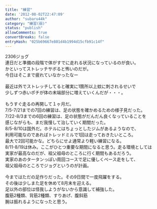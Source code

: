```yaml
---
title: "練習"
date: '2012-08-02T22:47:09'
author: "subaru44k"
category: "練習(弱)"
status: "publish"
allowComments: true
convertBreaks: false
entryHash: "025b69667e801d4b1994d15cfb91c14f"
---
```

2306ジョグ<br>
連日だと準備の段階で体がすでに走れる状況になっているのが良い。<br>
かといってストレッチサボると怖いのだが。<br>
今日はそこまで疲れていなかったなー<br>
<br>
最近は外でストレッチしてると確実に1箇所以上蚊に刺されるせいで<br>
少しずつ赤いポチが体の末端部分に増えていくんだが・・・。<br>
<br>
もうすぐ走るの再開して１ヶ月だ。<br>
7/5-7/21までの7回の練習は、足の状態を確かめるための様子見だった。<br>
7/22-8/3までの6回の練習は、足の状態がだんだん良くなっていることを<br>
感じながらも、まだ我慢して治していく期間だった。<br>
8/5-8/10は国外だ。ホテルにはちょっとしたジムがあるようなので、<br>
利用可能なのであればトレッドミルで1回は走っておきたいところ。<br>
最大で2回可能かな。どちらにせよ通常より軽い練習になる。<br>
8/11-8/19は休み。ここがひとつ重要な期間になると思う。走る環境としては<br>
実家が最高なのだが、祖父祖母のところに行く期間もあるだろう。<br>
実家のあのタータンっぽい周回コースで足に優しくペース走をして、<br>
祖父祖母のところでジョグというのが計画。<br>
<br>
今まではただの足作りだった。その9日間で一度飛躍をする。<br>
その後は少しまた足を休めて8月末を迎える。<br>
足以外の部位は怪我しようがないから意識して補強した。<br>
腹筋2種類、背筋2種類、すりあげ、腹斜筋<br>
腕は振れるようになったと思う。
